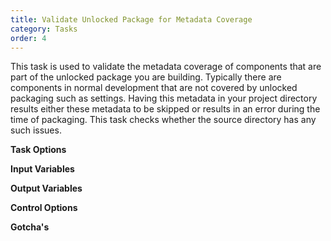 ```yaml
---
title: Validate Unlocked Package for Metadata Coverage
category: Tasks
order: 4
---
```


This task is used to validate the metadata coverage of components that are part of the unlocked package you are building. Typically there are components in normal development that are not covered by unlocked packaging such as settings. Having this metadata in your project directory results either these metadata to be skipped or results in an error during the time of packaging. This task checks whether the source directory has any such issues.


**Task Options**



**Input Variables**

**Output Variables**

**Control Options**

**Gotcha's**